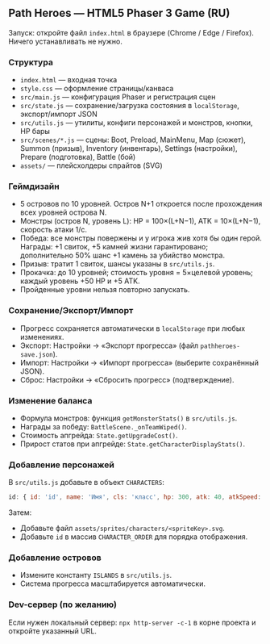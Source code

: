 ## Path Heroes — HTML5 Phaser 3 Game (RU)

Запуск: откройте файл `index.html` в браузере (Chrome / Edge / Firefox). Ничего устанавливать не нужно.

### Структура
- `index.html` — входная точка
- `style.css` — оформление страницы/канваса
- `src/main.js` — конфигурация Phaser и регистрация сцен
- `src/state.js` — сохранение/загрузка состояния в `localStorage`, экспорт/импорт JSON
- `src/utils.js` — утилиты, конфиги персонажей и монстров, кнопки, HP бары
- `src/scenes/*.js` — сцены: Boot, Preload, MainMenu, Map (сюжет), Summon (призыв), Inventory (инвентарь), Settings (настройки), Prepare (подготовка), Battle (бой)
- `assets/` — плейсхолдеры спрайтов (SVG)

### Геймдизайн
- 5 островов по 10 уровней. Остров N+1 откроется после прохождения всех уровней острова N.
- Монстры (остров N, уровень L): HP = 100×(L+N−1), ATK = 10×(L+N−1), скорость атаки 1/с.
- Победа: все монстры повержены и у игрока жив хотя бы один герой. Награды: +1 свиток, +5 камней жизни гарантировано; дополнительно 50% шанс +1 камень за убийство монстра.
- Призыв: тратит 1 свиток, шансы указаны в `src/utils.js`.
- Прокачка: до 10 уровней; стоимость уровня = 5×целевой уровень; каждый уровень +50 HP и +5 ATK.
- Пройденные уровни нельзя повторно запускать.

### Сохранение/Экспорт/Импорт
- Прогресс сохраняется автоматически в `localStorage` при любых изменениях.
- Экспорт: Настройки → «Экспорт прогресса» (файл `pathheroes-save.json`).
- Импорт: Настройки → «Импорт прогресса» (выберите сохранённый JSON).
- Сброс: Настройки → «Сбросить прогресс» (подтверждение).

### Изменение баланса
- Формула монстров: функция `getMonsterStats()` в `src/utils.js`.
- Награды за победу: `BattleScene._onTeamWiped()`.
- Стоимость апгрейда: `State.getUpgradeCost()`.
- Прирост статов при апгрейде: `State.getCharacterDisplayStats()`.

### Добавление персонажей
В `src/utils.js` добавьте в объект `CHARACTERS`:
```js
id: { id: 'id', name: 'Имя', cls: 'класс', hp: 300, atk: 40, atkSpeed: 2, chance: 10, sprite: 'spriteKey' }
```
Затем:
- Добавьте файл `assets/sprites/characters/<spriteKey>.svg`.
- Добавьте `id` в массив `CHARACTER_ORDER` для порядка отображения.

### Добавление островов
- Измените константу `ISLANDS` в `src/utils.js`.
- Система прогресса масштабируется автоматически.

### Dev-сервер (по желанию)
Если нужен локальный сервер: `npx http-server -c-1` в корне проекта и откройте указанный URL.

